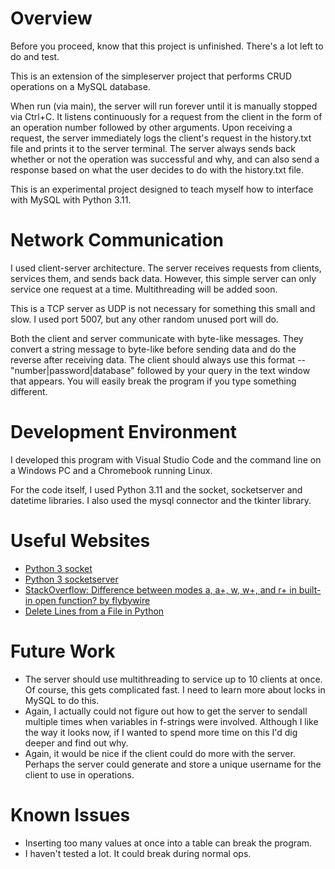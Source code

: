 # Overview

Before you proceed, know that this project is unfinished. There's a lot left to do and test.

This is an extension of the simpleserver project that performs CRUD operations on a MySQL database.

When run (via main), the server will run forever until it is manually stopped via Ctrl+C. It listens continuously for a request from the client in the form of an operation number followed by other arguments.  Upon receiving a request, the server immediately logs the client's request in the history.txt file and prints it to the server terminal. The server always sends back whether or not the operation was successful and why, and can also send a response based on what the user decides to do with the history.txt file.

This is an experimental project designed to teach myself how to interface with MySQL with Python 3.11.

# Network Communication

I used client-server architecture. The server receives requests from clients, services them, and sends back data. However, this simple server can only service one request at a time. Multithreading will be added soon.

This is a TCP server as UDP is not necessary for something this small and slow. I used port 5007, but any other random unused port will do.

Both the client and server communicate with byte-like messages. They convert a string message to byte-like before sending data and do the reverse after receiving data. The client should always use this format -- "number|password|database" followed by your query in the text window that appears. You will easily break the program if you type something different.

# Development Environment

I developed this program with Visual Studio Code and the command line on a Windows PC and a Chromebook running Linux.

For the code itself, I used Python 3.11 and the socket, socketserver and datetime libraries. I also used the mysql connector and the tkinter library.

# Useful Websites

* [Python 3 socket](https://docs.python.org/3.11/library/socket.html)
* [Python 3 socketserver](https://docs.python.org/3/library/socketserver.html)
* [StackOverflow: Difference between modes a, a+, w, w+, and r+ in built-in open function? by flybywire](https://stackoverflow.com/questions/1466000/difference-between-modes-a-a-w-w-and-r-in-built-in-open-function)
* [Delete Lines from a File in Python](https://pynative.com/python-delete-lines-from-file/)

# Future Work

* The server should use multithreading to service up to 10 clients at once. Of course, this gets complicated fast. I need to learn more about locks in MySQL to do this.
* Again, I actually could not figure out how to get the server to sendall multiple times when variables in f-strings were involved. Although I like the way it looks now, if I wanted to spend more time on this I'd dig deeper and find out why.
* Again, it would be nice if the client could do more with the server. Perhaps the server could generate and store a unique username for the client to use in operations.

# Known Issues

* Inserting too many values at once into a table can break the program.
* I haven't tested a lot. It could break during normal ops.